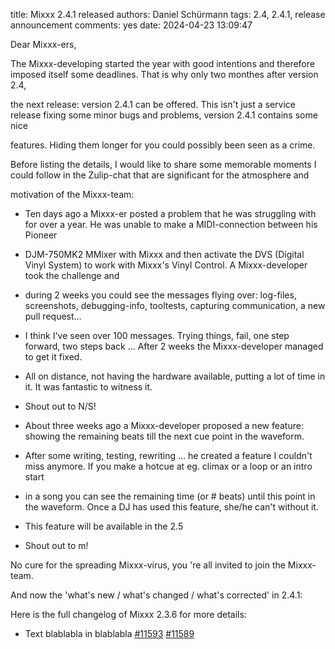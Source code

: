 title: Mixxx 2.4.1 released
authors: Daniel Schürmann
tags: 2.4, 2.4.1, release announcement
comments: yes
date: 2024-04-23 13:09:47

Dear Mixxx-ers,

The Mixxx-developing started the year with good intentions and therefore imposed itself some deadlines. That is why only two monthes after version 2.4, 

the next release: version 2.4.1 can be offered. This isn't just a service release fixing some minor bugs and problems, version 2.4.1 contains some nice

features. Hiding them longer for you could possibly been seen as a crime.

Before listing the details, I would like to share some memorable moments I could follow in the Zulip-chat that are significant for the atmosphere and 

motivation of the Mixxx-team:

* Ten days ago a Mixxx-er posted a problem that he was struggling with for over a year. He was unable to make a MIDI-connection between his Pioneer 
* DJM-750MK2 MMixer with Mixxx and then activate the DVS (Digital Vinyl System) to work with Mixxx's Vinyl Control. A Mixxx-developer took the challenge and
* during 2 weeks you could see the messages flying over: log-files, screenshots, debugging-info, tooltests, capturing communication, a new pull request...
* I think I've seen over 100 messages. Trying things, fail, one step forward, two steps back ... After 2 weeks the Mixxx-developer managed to get it fixed.
* All on distance, not having the hardware available, putting a lot of time in it. It was fantastic to witness it.
* Shout out to N/S!

* About three weeks ago a Mixxx-developer proposed a new feature: showing the remaining beats till the next cue point in the waveform.
* After some writing, testing, rewriting ... he created a feature I couldn't miss anymore. If you make a hotcue at eg. climax or a loop or an intro start
* in a song you can see the remaining time (or # beats) until this point in the waveform. Once a DJ has used this feature, she/he can't without it.
* This feature will be available in the 2.5
* Shout out to m! 

No cure for the spreading Mixxx-virus, you 're all invited to join the Mixxx-team. 

And now the 'what's new / what's changed / what's corrected' in 2.4.1: 

Here is the full changelog of Mixxx 2.3.6 for more details:

* Text blablabla in blablabla
  [#11593](https://github.com/mixxxdj/mixxx/blablabla)
  [#11589](https://github.com/mixxxdj/mixxx/blablabla)

